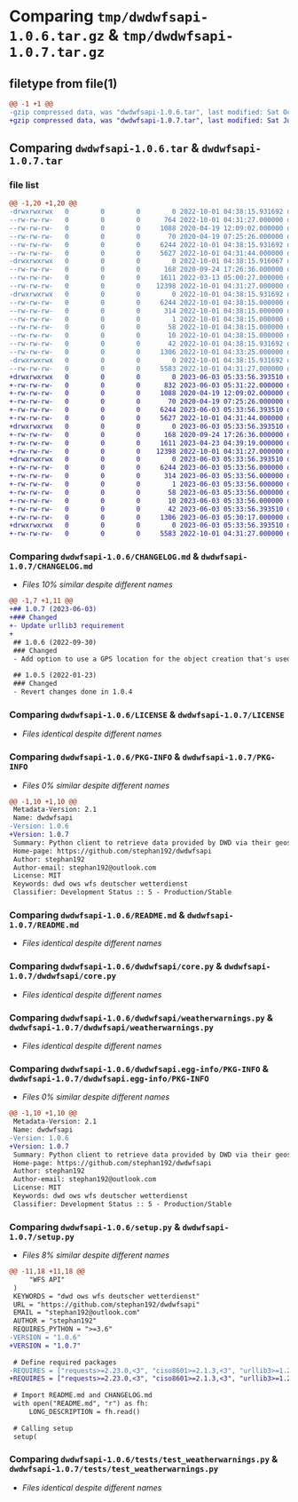 # Comparing `tmp/dwdwfsapi-1.0.6.tar.gz` & `tmp/dwdwfsapi-1.0.7.tar.gz`

## filetype from file(1)

```diff
@@ -1 +1 @@
-gzip compressed data, was "dwdwfsapi-1.0.6.tar", last modified: Sat Oct  1 04:38:15 2022, max compression
+gzip compressed data, was "dwdwfsapi-1.0.7.tar", last modified: Sat Jun  3 05:33:56 2023, max compression
```

## Comparing `dwdwfsapi-1.0.6.tar` & `dwdwfsapi-1.0.7.tar`

### file list

```diff
@@ -1,20 +1,20 @@
-drwxrwxrwx   0        0        0        0 2022-10-01 04:38:15.931692 dwdwfsapi-1.0.6/
--rw-rw-rw-   0        0        0      764 2022-10-01 04:31:27.000000 dwdwfsapi-1.0.6/CHANGELOG.md
--rw-rw-rw-   0        0        0     1088 2020-04-19 12:09:02.000000 dwdwfsapi-1.0.6/LICENSE
--rw-rw-rw-   0        0        0       70 2020-04-19 07:25:26.000000 dwdwfsapi-1.0.6/MANIFEST.in
--rw-rw-rw-   0        0        0     6244 2022-10-01 04:38:15.931692 dwdwfsapi-1.0.6/PKG-INFO
--rw-rw-rw-   0        0        0     5627 2022-10-01 04:31:44.000000 dwdwfsapi-1.0.6/README.md
-drwxrwxrwx   0        0        0        0 2022-10-01 04:38:15.916067 dwdwfsapi-1.0.6/dwdwfsapi/
--rw-rw-rw-   0        0        0      168 2020-09-24 17:26:36.000000 dwdwfsapi-1.0.6/dwdwfsapi/__init__.py
--rw-rw-rw-   0        0        0     1611 2022-03-13 05:00:27.000000 dwdwfsapi-1.0.6/dwdwfsapi/core.py
--rw-rw-rw-   0        0        0    12398 2022-10-01 04:31:27.000000 dwdwfsapi-1.0.6/dwdwfsapi/weatherwarnings.py
-drwxrwxrwx   0        0        0        0 2022-10-01 04:38:15.931692 dwdwfsapi-1.0.6/dwdwfsapi.egg-info/
--rw-rw-rw-   0        0        0     6244 2022-10-01 04:38:15.000000 dwdwfsapi-1.0.6/dwdwfsapi.egg-info/PKG-INFO
--rw-rw-rw-   0        0        0      314 2022-10-01 04:38:15.000000 dwdwfsapi-1.0.6/dwdwfsapi.egg-info/SOURCES.txt
--rw-rw-rw-   0        0        0        1 2022-10-01 04:38:15.000000 dwdwfsapi-1.0.6/dwdwfsapi.egg-info/dependency_links.txt
--rw-rw-rw-   0        0        0       58 2022-10-01 04:38:15.000000 dwdwfsapi-1.0.6/dwdwfsapi.egg-info/requires.txt
--rw-rw-rw-   0        0        0       10 2022-10-01 04:38:15.000000 dwdwfsapi-1.0.6/dwdwfsapi.egg-info/top_level.txt
--rw-rw-rw-   0        0        0       42 2022-10-01 04:38:15.931692 dwdwfsapi-1.0.6/setup.cfg
--rw-rw-rw-   0        0        0     1306 2022-10-01 04:33:25.000000 dwdwfsapi-1.0.6/setup.py
-drwxrwxrwx   0        0        0        0 2022-10-01 04:38:15.931692 dwdwfsapi-1.0.6/tests/
--rw-rw-rw-   0        0        0     5583 2022-10-01 04:31:27.000000 dwdwfsapi-1.0.6/tests/test_weatherwarnings.py
+drwxrwxrwx   0        0        0        0 2023-06-03 05:33:56.393510 dwdwfsapi-1.0.7/
+-rw-rw-rw-   0        0        0      832 2023-06-03 05:31:22.000000 dwdwfsapi-1.0.7/CHANGELOG.md
+-rw-rw-rw-   0        0        0     1088 2020-04-19 12:09:02.000000 dwdwfsapi-1.0.7/LICENSE
+-rw-rw-rw-   0        0        0       70 2020-04-19 07:25:26.000000 dwdwfsapi-1.0.7/MANIFEST.in
+-rw-rw-rw-   0        0        0     6244 2023-06-03 05:33:56.393510 dwdwfsapi-1.0.7/PKG-INFO
+-rw-rw-rw-   0        0        0     5627 2022-10-01 04:31:44.000000 dwdwfsapi-1.0.7/README.md
+drwxrwxrwx   0        0        0        0 2023-06-03 05:33:56.393510 dwdwfsapi-1.0.7/dwdwfsapi/
+-rw-rw-rw-   0        0        0      168 2020-09-24 17:26:36.000000 dwdwfsapi-1.0.7/dwdwfsapi/__init__.py
+-rw-rw-rw-   0        0        0     1611 2023-04-23 04:39:19.000000 dwdwfsapi-1.0.7/dwdwfsapi/core.py
+-rw-rw-rw-   0        0        0    12398 2022-10-01 04:31:27.000000 dwdwfsapi-1.0.7/dwdwfsapi/weatherwarnings.py
+drwxrwxrwx   0        0        0        0 2023-06-03 05:33:56.393510 dwdwfsapi-1.0.7/dwdwfsapi.egg-info/
+-rw-rw-rw-   0        0        0     6244 2023-06-03 05:33:56.000000 dwdwfsapi-1.0.7/dwdwfsapi.egg-info/PKG-INFO
+-rw-rw-rw-   0        0        0      314 2023-06-03 05:33:56.000000 dwdwfsapi-1.0.7/dwdwfsapi.egg-info/SOURCES.txt
+-rw-rw-rw-   0        0        0        1 2023-06-03 05:33:56.000000 dwdwfsapi-1.0.7/dwdwfsapi.egg-info/dependency_links.txt
+-rw-rw-rw-   0        0        0       58 2023-06-03 05:33:56.000000 dwdwfsapi-1.0.7/dwdwfsapi.egg-info/requires.txt
+-rw-rw-rw-   0        0        0       10 2023-06-03 05:33:56.000000 dwdwfsapi-1.0.7/dwdwfsapi.egg-info/top_level.txt
+-rw-rw-rw-   0        0        0       42 2023-06-03 05:33:56.393510 dwdwfsapi-1.0.7/setup.cfg
+-rw-rw-rw-   0        0        0     1306 2023-06-03 05:30:17.000000 dwdwfsapi-1.0.7/setup.py
+drwxrwxrwx   0        0        0        0 2023-06-03 05:33:56.393510 dwdwfsapi-1.0.7/tests/
+-rw-rw-rw-   0        0        0     5583 2022-10-01 04:31:27.000000 dwdwfsapi-1.0.7/tests/test_weatherwarnings.py
```

### Comparing `dwdwfsapi-1.0.6/CHANGELOG.md` & `dwdwfsapi-1.0.7/CHANGELOG.md`

 * *Files 10% similar despite different names*

```diff
@@ -1,7 +1,11 @@
+## 1.0.7 (2023-06-03)
+### Changed
+- Update urllib3 requirement
+
 ## 1.0.6 (2022-09-30)
 ### Changed
 - Add option to use a GPS location for the object creation that's used to retrieve the warncell ID
 
 ## 1.0.5 (2022-01-23)
 ### Changed
 - Revert changes done in 1.0.4
```

### Comparing `dwdwfsapi-1.0.6/LICENSE` & `dwdwfsapi-1.0.7/LICENSE`

 * *Files identical despite different names*

### Comparing `dwdwfsapi-1.0.6/PKG-INFO` & `dwdwfsapi-1.0.7/PKG-INFO`

 * *Files 0% similar despite different names*

```diff
@@ -1,10 +1,10 @@
 Metadata-Version: 2.1
 Name: dwdwfsapi
-Version: 1.0.6
+Version: 1.0.7
 Summary: Python client to retrieve data provided by DWD via their geoserver WFS API
 Home-page: https://github.com/stephan192/dwdwfsapi
 Author: stephan192
 Author-email: stephan192@outlook.com
 License: MIT
 Keywords: dwd ows wfs deutscher wetterdienst
 Classifier: Development Status :: 5 - Production/Stable
```

### Comparing `dwdwfsapi-1.0.6/README.md` & `dwdwfsapi-1.0.7/README.md`

 * *Files identical despite different names*

### Comparing `dwdwfsapi-1.0.6/dwdwfsapi/core.py` & `dwdwfsapi-1.0.7/dwdwfsapi/core.py`

 * *Files identical despite different names*

### Comparing `dwdwfsapi-1.0.6/dwdwfsapi/weatherwarnings.py` & `dwdwfsapi-1.0.7/dwdwfsapi/weatherwarnings.py`

 * *Files identical despite different names*

### Comparing `dwdwfsapi-1.0.6/dwdwfsapi.egg-info/PKG-INFO` & `dwdwfsapi-1.0.7/dwdwfsapi.egg-info/PKG-INFO`

 * *Files 0% similar despite different names*

```diff
@@ -1,10 +1,10 @@
 Metadata-Version: 2.1
 Name: dwdwfsapi
-Version: 1.0.6
+Version: 1.0.7
 Summary: Python client to retrieve data provided by DWD via their geoserver WFS API
 Home-page: https://github.com/stephan192/dwdwfsapi
 Author: stephan192
 Author-email: stephan192@outlook.com
 License: MIT
 Keywords: dwd ows wfs deutscher wetterdienst
 Classifier: Development Status :: 5 - Production/Stable
```

### Comparing `dwdwfsapi-1.0.6/setup.py` & `dwdwfsapi-1.0.7/setup.py`

 * *Files 8% similar despite different names*

```diff
@@ -11,18 +11,18 @@
     "WFS API"
 )
 KEYWORDS = "dwd ows wfs deutscher wetterdienst"
 URL = "https://github.com/stephan192/dwdwfsapi"
 EMAIL = "stephan192@outlook.com"
 AUTHOR = "stephan192"
 REQUIRES_PYTHON = ">=3.6"
-VERSION = "1.0.6"
+VERSION = "1.0.7"
 
 # Define required packages
-REQUIRES = ["requests>=2.23.0,<3", "ciso8601>=2.1.3,<3", "urllib3>=1.25.8,<2"]
+REQUIRES = ["requests>=2.23.0,<3", "ciso8601>=2.1.3,<3", "urllib3>=1.25.8,<3"]
 
 # Import README.md and CHANGELOG.md
 with open("README.md", "r") as fh:
     LONG_DESCRIPTION = fh.read()
 
 # Calling setup
 setup(
```

### Comparing `dwdwfsapi-1.0.6/tests/test_weatherwarnings.py` & `dwdwfsapi-1.0.7/tests/test_weatherwarnings.py`

 * *Files identical despite different names*

